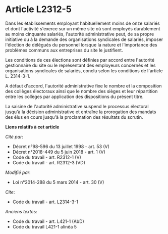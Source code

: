 # Article L2312-5

Dans les établissements employant habituellement moins de onze salariés et dont l'activité s'exerce sur un même site où sont
employés durablement au moins cinquante salariés, l'autorité administrative peut, de sa propre initiative ou à la demande des
organisations syndicales de salariés, imposer l'élection de délégués du personnel lorsque la nature et l'importance des
problèmes communs aux entreprises du site le justifient. 

Les conditions de ces élections sont définies par accord entre l'autorité gestionnaire du site ou le représentant des
employeurs concernés et les organisations syndicales de salariés, conclu selon les conditions de l'article L. 2314-3-1.

A défaut d'accord, l'autorité administrative fixe le nombre et la composition des collèges électoraux ainsi que le nombre des
sièges et leur répartition entre les collèges par application des dispositions du présent titre.

La saisine de l'autorité administrative suspend le processus électoral jusqu'à la décision administrative et entraîne la
prorogation des mandats des élus en cours jusqu'à la proclamation des résultats du scrutin.

**Liens relatifs à cet article**

_Cité par_:

  - Décret n°98-596 du 13 juillet 1998 - art. 53 (V)
  - Décret n°2018-449 du 5 juin 2018 - art. 1 (V)
  - Code du travail - art. R2312-1 (V)
  - Code du travail - art. R2312-3 (VD)

_Modifié par_:

  - Loi n°2014-288 du 5 mars 2014 - art. 30 (V)

_Cite_:

  - Code du travail - art. L2314-3-1

_Anciens textes_:

  - Code du travail - art. L421-1 (AbD)
  - Code du travail L421-1 alinéa 5
